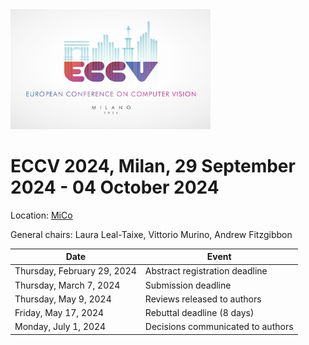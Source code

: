 <img src="assets/logo-light.png" width="320">

# ECCV 2024, Milan, 29 September 2024 - 04 October 2024

Location: [MiCo](https://www.micomilano.it) 

General chairs: Laura Leal-Taixe, Vittorio Murino, Andrew Fitzgibbon

| Date | Event |
| -- | -- |
| Thursday, February 29, 2024 |	Abstract registration deadline |
| Thursday, March 7, 2024 |	Submission deadline |
| Thursday, May 9, 2024	| Reviews released to authors |
| Friday, May 17, 2024	| Rebuttal deadline (8 days) |
| Monday, July 1, 2024	| Decisions communicated to authors |

[](https://www.micomilano.it/Sites/MiCo/Img/Carousel/img1.jpg)
